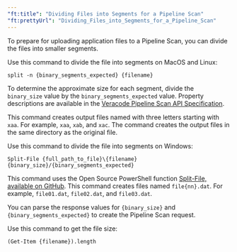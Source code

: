 ```yaml
---
"ft:title": "Dividing Files into Segments for a Pipeline Scan"
"ft:prettyUrl": "Dividing_Files_into_Segments_for_a_Pipeline_Scan"
---
```

To prepare for uploading application files to a Pipeline Scan, you can divide the files into smaller segments.

Use this command to divide the file into segments on MacOS and Linux:

```shell
split -n {binary_segments_expected} {filename} 
```

To determine the approximate size for each segment, divide the `binary_size` value by the `binary_segments_expected` value. Property descriptions are available in the [Veracode Pipeline Scan API Specification](https://app.swaggerhub.com/apis/Veracode/veracode-pipeline_scan_api_specification/v1).

This command creates output files named with three letters starting with `xaa`. For example, `xaa`, `xab`, and `xac`. The command creates the output files in the same directory as the original file.

Use this command to divide the file into segments on Windows:

```shell
Split-File {full_path_to_file}\{filename} {binary_size}/{binary_segments_expected}
```

This command uses the Open Source PowerShell function [Split-File, available on GitHub](https://github.com/MScholtes/TechNet-Gallery/tree/master/Split-File). This command creates files named `file{nn}.dat`. For example, `file01.dat`, `file02.dat`, and `file03.dat`.

You can parse the response values for `{binary_size}` and `{binary_segments_expected}` to create the Pipeline Scan request.

Use this command to get the file size:

```shell
(Get-Item {filename}).length
```


